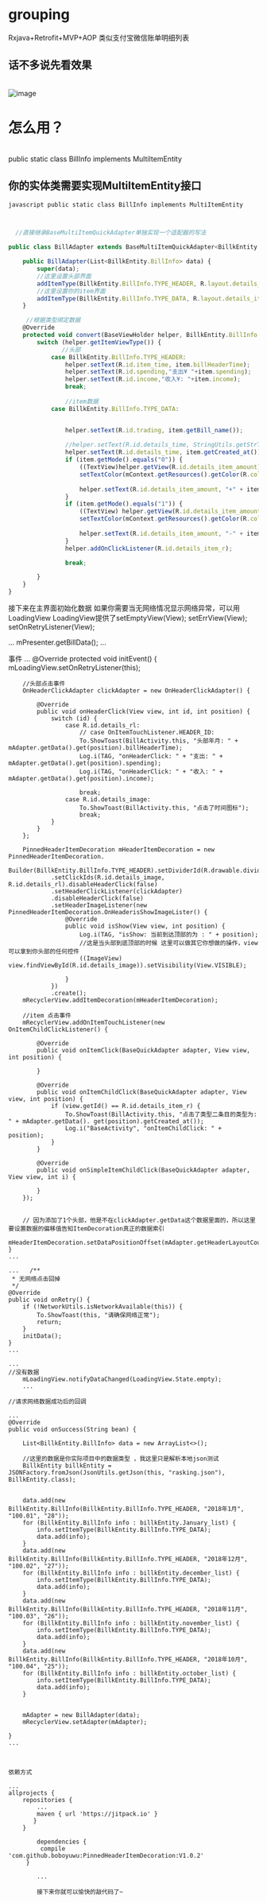 # grouping
Rxjava+Retrofit+MVP+AOP 类似支付宝微信账单明细列表

## 话不多说先看效果
<br/>![image](https://github.com/tianyah/grouping/blob/master/pic/GIF.gif) </br>





 #                                          怎么用？

		
<br/>public static class BillInfo implements MultiItemEntity</br>		

## 你的实体类需要实现MultiItemEntity接口


```javascript public static class BillInfo implements MultiItemEntity ```


```javascript

    
  //直接继承BaseMultiItemQuickAdapter单独实现一个适配器的写法

public class BillAdapter extends BaseMultiItemQuickAdapter<BillkEntity.BillInfo, BaseViewHolder> {

    public BillAdapter(List<BillkEntity.BillInfo> data) {
        super(data);
        //这里设置头部界面
        addItemType(BillkEntity.BillInfo.TYPE_HEADER, R.layout.details_head_item);
        //这里设置你的item界面
        addItemType(BillkEntity.BillInfo.TYPE_DATA, R.layout.details_item);
    }

     //根据类型绑定数据
    @Override
    protected void convert(BaseViewHolder helper, BillkEntity.BillInfo item) {
        switch (helper.getItemViewType()) {
               //头部
            case BillkEntity.BillInfo.TYPE_HEADER:
                helper.setText(R.id.item_time, item.billHeaderTime);
                helper.setText(R.id.spending,"支出¥ "+item.spending);
                helper.setText(R.id.income,"收入¥: "+item.income);
                break;
                
                //item数据
            case BillkEntity.BillInfo.TYPE_DATA:


                helper.setText(R.id.trading, item.getBill_name());
                
                //helper.setText(R.id.details_time, StringUtils.getStrTime(item.getCreated_at()));
                helper.setText(R.id.details_time, item.getCreated_at());
                if (item.getMode().equals("0")) {                  
                    ((TextView)helper.getView(R.id.details_item_amount)).
                    setTextColor(mContext.getResources().getColor(R.color.details_text));
                    
                    helper.setText(R.id.details_item_amount, "+" + item.getAmount());
                }
                if (item.getMode().equals("1")) {
                    ((TextView) helper.getView(R.id.details_item_amount)).
                    setTextColor(mContext.getResources().getColor(R.color.black));
                    
                    helper.setText(R.id.details_item_amount, "-" + item.getAmount());
                }
                helper.addOnClickListener(R.id.details_item_r);

                break;

        }
    }
}

```


接下来在主界面初始化数据 如果你需要当无网络情况显示网络异常，可以用LoadingView
LoadingView提供了setEmptyView(View);
                setErrView(View);
                setOnRetryListener(View);

...  mPresenter.getBillData(); ...

事件
... 
    @Override
    protected void initEvent() {
        mLoadingView.setOnRetryListener(this);

        //头部点击事件
        OnHeaderClickAdapter clickAdapter = new OnHeaderClickAdapter() {

            @Override
            public void onHeaderClick(View view, int id, int position) {
                switch (id) {
                    case R.id.details_rl:
                        // case OnItemTouchListener.HEADER_ID:
                        To.ShowToast(BillActivity.this, "头部年月: " + mAdapter.getData().get(position).billHeaderTime);
                        Log.i(TAG, "onHeaderClick: " + "支出: " + mAdapter.getData().get(position).spending);
                        Log.i(TAG, "onHeaderClick: " + "收入: " + mAdapter.getData().get(position).income);

                        break;
                    case R.id.details_image:
                        To.ShowToast(BillActivity.this, "点击了时间图标");
                        break;
                }
            }
        };
        
        PinnedHeaderItemDecoration mHeaderItemDecoration = new PinnedHeaderItemDecoration.
                Builder(BillkEntity.BillInfo.TYPE_HEADER).setDividerId(R.drawable.divider).enableDivider(true)
                .setClickIds(R.id.details_image, R.id.details_rl).disableHeaderClick(false)
                .setHeaderClickListener(clickAdapter)
                .disableHeaderClick(false)
                .setHeaderImageListener(new PinnedHeaderItemDecoration.OnHeaderisShowImageLister() {
                    @Override
                    public void isShow(View view, int position) {
                        Log.i(TAG, "isShow: 当前到达顶部的为 : " + position);
                        //这是当头部到底顶部的时候 这里可以做其它你想做的操作，view可以拿到你头部的任何控件
                        ((ImageView) view.findViewById(R.id.details_image)).setVisibility(View.VISIBLE);

                    }
                })
                .create();
        mRecyclerView.addItemDecoration(mHeaderItemDecoration);

        //item 点击事件
        mRecyclerView.addOnItemTouchListener(new OnItemChildClickListener() {

            @Override
            public void onItemClick(BaseQuickAdapter adapter, View view, int position) {

            }

            @Override
            public void onItemChildClick(BaseQuickAdapter adapter, View view, int position) {
                if (view.getId() == R.id.details_item_r) {
                    To.ShowToast(BillActivity.this, "点击了类型二条目的类型为: " + mAdapter.getData(). get(position).getCreated_at());  
                    Log.i("BaseActivity", "onItemChildClick: " + position);
                }
            }

            @Override
            public void onSimpleItemChildClick(BaseQuickAdapter adapter, View view, int i) {

            }
        });


        // 因为添加了1个头部，他是不在clickAdapter.getData这个数据里面的，所以这里要设置数据的偏移值告知ItemDecoration真正的数据索引
        mHeaderItemDecoration.setDataPositionOffset(mAdapter.getHeaderLayoutCount());
    }
    ...
    
    ...   /**
     * 无网络点击回掉
     */
    @Override
    public void onRetry() {
        if (!NetworkUtils.isNetworkAvailable(this)) {
            To.ShowToast(this, "请确保网络正常");
            return;
        }
        initData();
    }
    ...
    
    ... 
    //没有数据
        mLoadingView.notifyDataChanged(LoadingView.State.empty);
        ...
    
    //请求网络数据成功后的回调
    
    ...
    @Override
    public void onSuccess(String bean) {
               
        List<BillkEntity.BillInfo> data = new ArrayList<>();
        
        //这里的数据是你实际项目中的数据类型 ，我这里只是解析本地json测试
        BillkEntity billkEntity = JSONFactory.fromJson(JsonUtils.getJson(this, "rasking.json"), BillkEntity.class);


        data.add(new BillkEntity.BillInfo(BillkEntity.BillInfo.TYPE_HEADER, "2018年1月", "100.01", "28"));
        for (BillkEntity.BillInfo info : billkEntity.January_list) {
            info.setItemType(BillkEntity.BillInfo.TYPE_DATA);
            data.add(info);
        }
        data.add(new BillkEntity.BillInfo(BillkEntity.BillInfo.TYPE_HEADER, "2018年12月", "100.02", "27"));
        for (BillkEntity.BillInfo info : billkEntity.december_list) {
            info.setItemType(BillkEntity.BillInfo.TYPE_DATA);
            data.add(info);
        }
        data.add(new BillkEntity.BillInfo(BillkEntity.BillInfo.TYPE_HEADER, "2018年11月", "100.03", "26"));
        for (BillkEntity.BillInfo info : billkEntity.november_list) {
            info.setItemType(BillkEntity.BillInfo.TYPE_DATA);
            data.add(info);
        }
        data.add(new BillkEntity.BillInfo(BillkEntity.BillInfo.TYPE_HEADER, "2018年10月", "100.04", "25"));
        for (BillkEntity.BillInfo info : billkEntity.october_list) {
            info.setItemType(BillkEntity.BillInfo.TYPE_DATA);
            data.add(info);
        }


        mAdapter = new BillAdapter(data);
        mRecyclerView.setAdapter(mAdapter);

    }
    ...
    
    
    
    依赖方式
    
    ...
    allprojects {
		repositories {
			...
			maven { url 'https://jitpack.io' }
		   }
	    }
            
            dependencies {
             compile 'com.github.boboyuwu:PinnedHeaderItemDecoration:V1.0.2'
         }
            
            ...
            
            接下来你就可以愉快的敲代码了~
